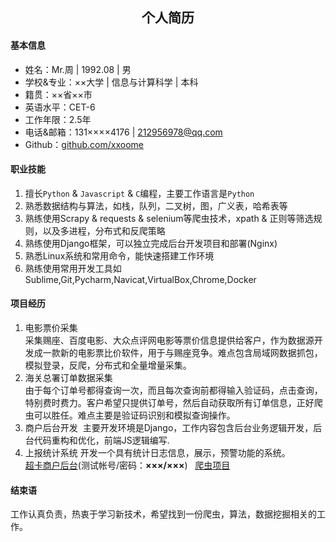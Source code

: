 ## **<center>个人简历</center>**
#### 基本信息
- 姓名：Mr.周 | 1992.08 | 男
- 学校&专业：××大学 | 信息与计算科学 | 本科
- 籍贯：××省××市     
- 英语水平：CET-6
- 工作年限：2.5年
- 电话&邮箱：131××××4176 | 212956978@qq.com
- Github：[github.com/xxoome](https://github.com/xxoome)     

#### 职业技能
1. 擅长`Python` & `Javascript` & `C`编程，主要工作语言是`Python `
2. 熟悉数据结构与算法，如栈，队列，二叉树，图，广义表，哈希表等
3. 熟练使用Scrapy & requests & selenium等爬虫技术，xpath & 正则等筛选规则，以及多进程，分布式和反爬策略
4. 熟练使用Django框架，可以独立完成后台开发项目和部署(Nginx)
5. 熟悉Linux系统和常用命令，能快速搭建工作环境
6. 熟练使用常用开发工具如Sublime,Git,Pycharm,Navicat,VirtualBox,Chrome,Docker

#### 项目经历
1. 电影票价采集   
采集赐座、百度电影、大众点评网电影等票价信息提供给客户，作为数据源开发成一款新的电影票比价软件，用于与赐座竞争。难点包含局域网数据抓包，模拟登录，反爬，分布式和全量增量采集。
2. 海关总署订单数据采集    
由于每个订单号都得查询一次，而且每次查询前都得输入验证码，点击查询，特别费时费力。客户希望只提供订单号，然后自动获取所有订单信息，正好爬虫可以胜任。难点主要是验证码识别和模拟查询操作。   
3. 商户后台开发 
主要开发环境是Django，工作内容包含后台业务逻辑开发，后台代码重构和优化，前端JS逻辑编写.
4. 上报统计系统
开发一个具有统计日志信息，展示，预警功能的系统。   
[超卡商户后台](http://www.supercard.cc/home/partner_login)(测试帐号/密码：**×××/×××**)      
[爬虫项目](https://github.com/xxoome/collector)  

#### 结束语
工作认真负责，热衷于学习新技术，希望找到一份爬虫，算法，数据挖掘相关的工作。
